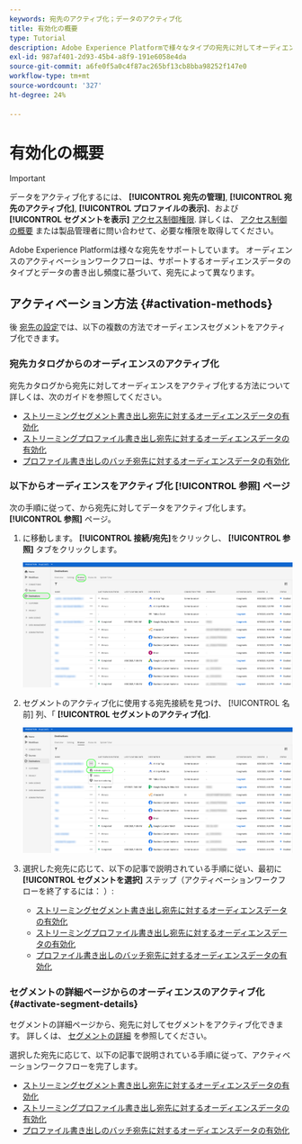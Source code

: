 ```yaml
---
keywords: 宛先のアクティブ化；データのアクティブ化
title: 有効化の概要
type: Tutorial
description: Adobe Experience Platformで様々なタイプの宛先に対してオーディエンスデータをアクティブ化する方法を説明します。
exl-id: 987af401-2d93-45b4-a8f9-191e6058e4da
source-git-commit: a6fe0f5a0c4f87ac265bf13cb8bba98252f147e0
workflow-type: tm+mt
source-wordcount: '327'
ht-degree: 24%

---
```


# 有効化の概要

>[!IMPORTANT]
> 
>データをアクティブ化するには、 **[!UICONTROL 宛先の管理]**, **[!UICONTROL 宛先のアクティブ化]**, **[!UICONTROL プロファイルの表示]**、および **[!UICONTROL セグメントを表示]** [アクセス制御権限](/help/access-control/home.md#permissions). 詳しくは、 [アクセス制御の概要](/help/access-control/ui/overview.md) または製品管理者に問い合わせて、必要な権限を取得してください。

Adobe Experience Platformは様々な宛先をサポートしています。 オーディエンスのアクティベーションワークフローは、サポートするオーディエンスデータのタイプとデータの書き出し頻度に基づいて、宛先によって異なります。

## アクティベーション方法 {#activation-methods}

後 [宛先の設定](connect-destination.md)では、以下の複数の方法でオーディエンスセグメントをアクティブ化できます。

### 宛先カタログからのオーディエンスのアクティブ化

宛先カタログから宛先に対してオーディエンスをアクティブ化する方法について詳しくは、次のガイドを参照してください。

* [ストリーミングセグメント書き出し宛先に対するオーディエンスデータの有効化](activate-segment-streaming-destinations.md)
* [ストリーミングプロファイル書き出し宛先に対するオーディエンスデータの有効化](activate-streaming-profile-destinations.md)
* [プロファイル書き出しのバッチ宛先に対するオーディエンスデータの有効化](activate-batch-profile-destinations.md)

### 以下からオーディエンスをアクティブ化 [!UICONTROL 参照] ページ

次の手順に従って、から宛先に対してデータをアクティブ化します。 **[!UICONTROL 参照]** ページ。

1. に移動します。 **[!UICONTROL 接続/宛先]**&#x200B;をクリックし、 **[!UICONTROL 参照]** タブをクリックします。

   ![「参照」タブ](../assets/ui/activation-overview/browse-tab.png)

1. セグメントのアクティブ化に使用する宛先接続を見つけ、 [!UICONTROL 名前] 列、「 **[!UICONTROL セグメントのアクティブ化]**.

   ![セグメントをアクティベートボタン](../assets/ui/activation-overview/activate-segments.png)

1. 選択した宛先に応じて、以下の記事で説明されている手順に従い、最初に **[!UICONTROL セグメントを選択]** ステップ（アクティベーションワークフローを終了するには： ）:

   * [ストリーミングセグメント書き出し宛先に対するオーディエンスデータの有効化](activate-segment-streaming-destinations.md)
   * [ストリーミングプロファイル書き出し宛先に対するオーディエンスデータの有効化](activate-streaming-profile-destinations.md)
   * [プロファイル書き出しのバッチ宛先に対するオーディエンスデータの有効化](activate-batch-profile-destinations.md)

### セグメントの詳細ページからのオーディエンスのアクティブ化 {#activate-segment-details}

セグメントの詳細ページから、宛先に対してセグメントをアクティブ化できます。 詳しくは、 [セグメントの詳細](../../segmentation/ui/overview.md#segment-details) を参照してください。

選択した宛先に応じて、以下の記事で説明されている手順に従って、アクティベーションワークフローを完了します。

* [ストリーミングセグメント書き出し宛先に対するオーディエンスデータの有効化](activate-segment-streaming-destinations.md)
* [ストリーミングプロファイル書き出し宛先に対するオーディエンスデータの有効化](activate-streaming-profile-destinations.md)
* [プロファイル書き出しのバッチ宛先に対するオーディエンスデータの有効化](activate-batch-profile-destinations.md)
